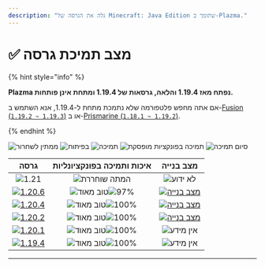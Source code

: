 ```yaml
---
description: "גלה את הגרסה של Minecraft: Java Edition שתומך ב-Plazma."
---
```


# ✅ מצב תמיכת גרסה

{% hint style="info" %}

**Plazma נפתח מאז 1.19.4 והלאה, גרסאות של 1.19.4 ומתחת אינן פותחות.**

אם אתה מחפש פלטפורמה שלא נתמכת מתחת ל-1.19.4, אנא השתמש ב-[Fusion (`1.19.2 ~ 1.19.3`)](https://github.com/RuinedTechnologyUnify/Fusion) או ב-[Prismarine (`1.18.1 ~ 1.19.2`)](https://github.com/PrismarineTeam/Prismarine).

{% endhint %}

[wtr]: <https://badge.plazmamc.org/0/בהמתין לשחרור>
[idv]: https://badge.plazmamc.org/1/בפיתוח
[atv]: https://badge.plazmamc.org/2/תמיכה
[fse]: https://badge.plazmamc.org/6/תמיכה%20בפונקציות%20מופסקת
[eol]: https://badge.plazmamc.org/4/סיום%20תמיכה
[ukn]: https://badge.plazmamc.org/0/אין%20מידע
[vgd]: https://badge.plazmamc.org/1/טוב%20מאוד
[mid]: https://badge.plazmamc.org/6/רגיל
[100]: https://badge.plazmamc.org/percent/100

![ממתין לשחרור][wtr] ![בפיתוח][idv] ![תמיכה][atv] ![תמיכה בפונקציות מופסקת][fse] ![סיום תמיכה][eol]

|                                        גרסה                                       |                   איכות ותמיכה בפונקציונליות                  |                                              מצב בנייה                                             |
| :-------------------------------------------------------------------------------: | :-----------------------------------------------------------: | :------------------------------------------------------------------------------------------------: |
|                     ![1.21](https://badge.plazmamc.org/0/1.21)                    |                      ![המתה שוחררת][wtr]                      |                                           ![לא ידוע](ukn)                                          |
| [![1.20.6](https://badge.plazmamc.org/2/1.20.6)](https://git.plazmamc.org/1.20.6) | ![טוב מאוד][vgd]![97%](https://badge.plazmamc.org/percent/97) | [![מצב בנייה](https://build.plazmamc.org/1.20.6)](https://build.plazmamc.org/1.20.6?redirect=true) |
| [![1.20.4](https://badge.plazmamc.org/6/1.20.4)](https://git.plazmamc.org/1.20.4) |                  ![טוב מאוד][vgd]![100%][100]                 | [![מצב בנייה](https://build.plazmamc.org/1.20.4)](https://build.plazmamc.org/1.20.4?redirect=true) |
| [![1.20.2](https://badge.plazmamc.org/4/1.20.2)](https://git.plazmamc.org/1.20.2) |                  ![טוב מאוד][vgd]![100%][100]                 | [![מצב בנייה](https://build.plazmamc.org/1.20.2)](https://build.plazmamc.org/1.20.2?redirect=true) |
| [![1.20.1](https://badge.plazmamc.org/4/1.20.1)](https://git.plazmamc.org/1.20.1) |                  ![טוב מאוד][vgd]![100%][100]                 |                                          ![אין מידע][ukn]                                          |
| [![1.19.4](https://badge.plazmamc.org/4/1.19.4)](https://git.plazmamc.org/1.19.4) |                  ![טוב מאוד][vgd]![100%][100]                 |                                          ![אין מידע][ukn]                                          |

***
